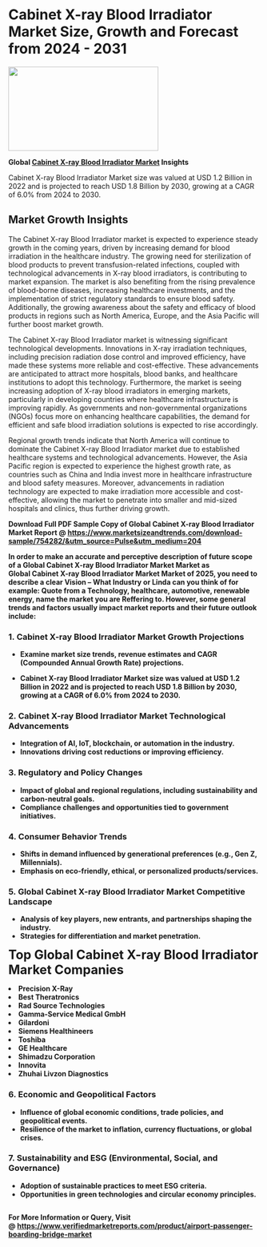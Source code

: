 <H1>Cabinet X-ray Blood Irradiator Market Size, Growth and Forecast from 2024 - 2031</H1><img class="aligncenter size-medium wp-image-584254" src="https://thirdeyenews.in/wp-content/uploads/2024/09/Global-Market-Research-300x168.jpeg" alt="" width="300" height="168" /><p><strong>Global&nbsp;<a href="https://www.marketsizeandtrends.com/download-sample/754282/&amp;utm_source=Pulse&amp;utm_medium=204">Cabinet X-ray Blood Irradiator Market</a> Insights</strong></p><p>Cabinet X-ray Blood Irradiator Market size was valued at USD 1.2 Billion in 2022 and is projected to reach USD 1.8 Billion by 2030, growing at a CAGR of 6.0% from 2024 to 2030.</p><p><h2>Market Growth Insights</h2> <p>The Cabinet X-ray Blood Irradiator market is expected to experience steady growth in the coming years, driven by increasing demand for blood irradiation in the healthcare industry. The growing need for sterilization of blood products to prevent transfusion-related infections, coupled with technological advancements in X-ray blood irradiators, is contributing to market expansion. The market is also benefiting from the rising prevalence of blood-borne diseases, increasing healthcare investments, and the implementation of strict regulatory standards to ensure blood safety. Additionally, the growing awareness about the safety and efficacy of blood products in regions such as North America, Europe, and the Asia Pacific will further boost market growth.</p> <p><strong></strong></p> <p>The Cabinet X-ray Blood Irradiator market is witnessing significant technological developments. Innovations in X-ray irradiation techniques, including precision radiation dose control and improved efficiency, have made these systems more reliable and cost-effective. These advancements are anticipated to attract more hospitals, blood banks, and healthcare institutions to adopt this technology. Furthermore, the market is seeing increasing adoption of X-ray blood irradiators in emerging markets, particularly in developing countries where healthcare infrastructure is improving rapidly. As governments and non-governmental organizations (NGOs) focus more on enhancing healthcare capabilities, the demand for efficient and safe blood irradiation solutions is expected to rise accordingly.</p> <p>Regional growth trends indicate that North America will continue to dominate the Cabinet X-ray Blood Irradiator market due to established healthcare systems and technological advancements. However, the Asia Pacific region is expected to experience the highest growth rate, as countries such as China and India invest more in healthcare infrastructure and blood safety measures. Moreover, advancements in radiation technology are expected to make irradiation more accessible and cost-effective, allowing the market to penetrate into smaller and mid-sized hospitals and clinics, thus further driving growth.</p> <p><strong></p><p><span class=""><strong>Download Full PDF Sample Copy of Global Cabinet X-ray Blood Irradiator Market Report</strong> @ <a href="https://www.marketsizeandtrends.com/download-sample/754282/&amp;utm_source=Pulse&amp;utm_medium=204" target="_blank">https://www.marketsizeandtrends.com/download-sample/754282/&amp;utm_source=Pulse&amp;utm_medium=204</a></span></p><p>In order to make an accurate and perceptive description of future scope of a Global&nbsp;Cabinet X-ray Blood Irradiator Market Market as Global&nbsp;Cabinet X-ray Blood Irradiator Market Market of 2025, you need to describe a clear Vision &ndash; What Industry or Linda can you think of for example: Quote from a Technology, healthcare, automotive, renewable energy, name the market you are Reffering to. However, some general trends and factors usually impact market reports and their future outlook include:</p><h3>1.&nbsp;<strong>Cabinet X-ray Blood Irradiator Market Growth Projections</strong></h3><ul><li>Examine market size trends, revenue estimates and CAGR (Compounded Annual Growth Rate) projections.</li><li><p>Cabinet X-ray Blood Irradiator Market size was valued at USD 1.2 Billion in 2022 and is projected to reach USD 1.8 Billion by 2030, growing at a CAGR of 6.0% from 2024 to 2030.</p></li></ul><h3>2.&nbsp;<strong>Cabinet X-ray Blood Irradiator Market Technological Advancements</strong></h3><ul><li>Integration of AI, IoT, blockchain, or automation in the industry.</li><li>Innovations driving cost reductions or improving efficiency.</li></ul><h3>3.&nbsp;<strong>Regulatory and Policy Changes</strong></h3><ul><li>Impact of global and regional regulations, including sustainability and carbon-neutral goals.</li><li>Compliance challenges and opportunities tied to government initiatives.</li></ul><h3>4.&nbsp;<strong>Consumer Behavior Trends</strong></h3><ul><li>Shifts in demand influenced by generational preferences (e.g., Gen Z, Millennials).</li><li>Emphasis on eco-friendly, ethical, or personalized products/services.</li></ul><h3>5.&nbsp;<strong>Global Cabinet X-ray Blood Irradiator Market Competitive Landscape</strong></h3><ul><li>Analysis of key players, new entrants, and partnerships shaping the industry.</li><li>Strategies for differentiation and market penetration.</li></ul><p data-pm-slice="1 1 []"><span style="color: inherit; font-family: inherit; font-size: 25px;">Top Global Cabinet X-ray Blood Irradiator Market Companies</span></p><div class="" data-test-id=""><p><li>Precision X-Ray</li><li> Best Theratronics</li><li> Rad Source Technologies</li><li> Gamma-Service Medical GmbH</li><li> Gilardoni</li><li> Siemens Healthineers</li><li> Toshiba</li><li> GE Healthcare</li><li> Shimadzu Corporation</li><li> Innovita</li><li> Zhuhai Livzon Diagnostics</li></p></div><h3>6.&nbsp;<strong>Economic and Geopolitical Factors</strong></h3><ul><li>Influence of global economic conditions, trade policies, and geopolitical events.</li><li>Resilience of the market to inflation, currency fluctuations, or global crises.</li></ul><h3>7.&nbsp;<strong>Sustainability and ESG (Environmental, Social, and Governance)</strong></h3><ul><li>Adoption of sustainable practices to meet ESG criteria.</li><li>Opportunities in green technologies and circular economy principles.</li></ul><h2><strong style="font-size: 14px;">For More Information or Query, Visit @&nbsp;</strong><a style="background-color: #ffffff; font-size: 14px;" href="https://www.marketsizeandtrends.com/report/cabinet-x-ray-blood-irradiator-market/" target="_blank">https://www.verifiedmarketreports.com/product/airport-passenger-boarding-bridge-market</a></h2>
